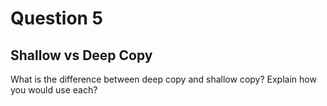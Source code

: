 # Question 5
## Shallow vs Deep Copy
What is the difference between deep copy and shallow copy? Explain how you would use each?
